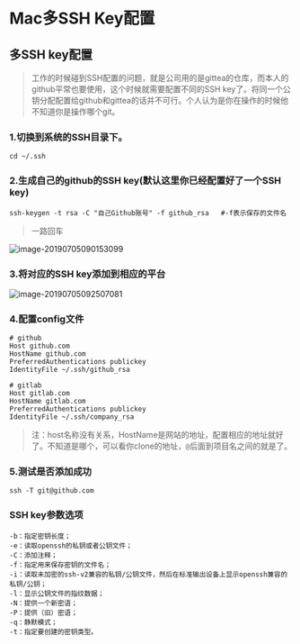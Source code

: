 # Mac多SSH Key配置

## 多SSH key配置

> 工作的时候碰到SSH配置的问题，就是公司用的是gittea的仓库，而本人的github平常也要使用，这个时候就需要配置不同的SSH key了。将同一个公钥分配配置给github和gittea的话并不可行。个人认为是你在操作的时候他不知道你是操作哪个git。

### 1.切换到系统的SSH目录下。

```
cd ~/.ssh
```

### 2.生成自己的github的SSH key(默认这里你已经配置好了一个SSH key)

```
ssh-keygen -t rsa -C "自己Github账号" -f github_rsa   #-f表示保存的文件名
```

> 一路回车

![image-20190705090153099](http://ww3.sinaimg.cn/large/006tNc79ly1g4oop417vjj30ju03a3yv.jpg)

### 3.将对应的SSH key添加到相应的平台

![image-20190705092507081](http://ww2.sinaimg.cn/large/006tNc79ly1g4opd7dq2bj31oo0puq68.jpg)

### 4.配置config文件

```
# github
Host github.com
HostName github.com
PreferredAuthentications publickey
IdentityFile ~/.ssh/github_rsa

# gitlab
Host gitlab.com
HostName gitlab.com
PreferredAuthentications publickey
IdentityFile ~/.ssh/company_rsa
```

> 注：host名称没有关系，HostName是网站的地址，配置相应的地址就好了。不知道是哪个，可以看你clone的地址，`@`后面到项目名之间的就是了。

### 5.测试是否添加成功

```
ssh -T git@github.com
```

### SSH key参数选项

```
-b：指定密钥长度； 
-e：读取openssh的私钥或者公钥文件； 
-C：添加注释； 
-f：指定用来保存密钥的文件名； 
-i：读取未加密的ssh-v2兼容的私钥/公钥文件，然后在标准输出设备上显示openssh兼容的私钥/公钥； 
-l：显示公钥文件的指纹数据； 
-N：提供一个新密语； 
-P：提供（旧）密语；
-q：静默模式； 
-t：指定要创建的密钥类型。
```
